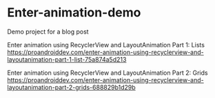 # Enter-animation-demo
Demo project for a blog post

Enter animation using RecyclerView and LayoutAnimation Part 1: Lists
https://proandroiddev.com/enter-animation-using-recyclerview-and-layoutanimation-part-1-list-75a874a5d213

Enter animation using RecyclerView and LayoutAnimation Part 2: Grids
https://proandroiddev.com/enter-animation-using-recyclerview-and-layoutanimation-part-2-grids-688829b1d29b
